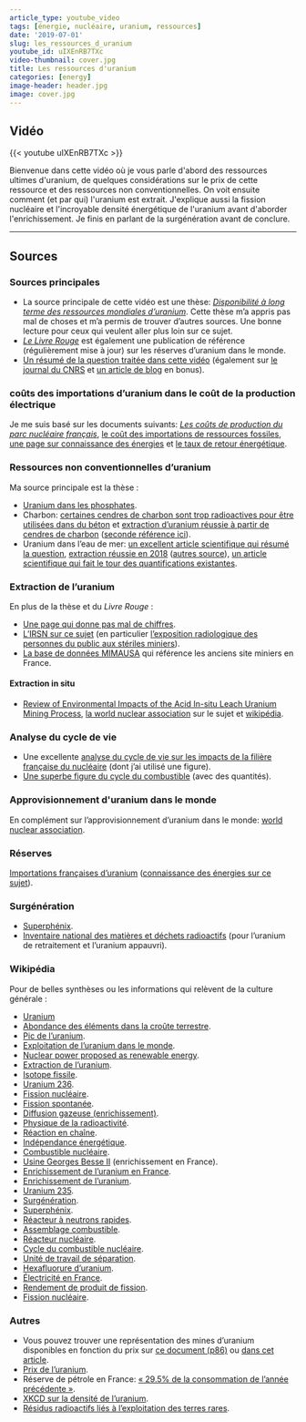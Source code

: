 ```yaml
---
article_type: youtube_video
tags: [énergie, nucléaire, uranium, ressources]
date: '2019-07-01'
slug: les_ressources_d_uranium
youtube_id: uIXEnRB7TXc
video-thumbnail: cover.jpg
title: Les ressources d'uranium
categories: [energy]
image-header: header.jpg
image: cover.jpg
---
```


## Vidéo

{{< youtube uIXEnRB7TXc >}}

Bienvenue dans cette vidéo où je vous parle d'abord des ressources
ultimes d'uranium, de quelques considérations sur le prix de cette
ressource et des ressources non conventionnelles. On voit ensuite comment
(et par qui) l'uranium est extrait. J'explique aussi la fission nucléaire
et l'incroyable densité énergétique de l'uranium avant d'aborder
l'enrichissement. Je finis en parlant de la surgénération avant de
conclure.


<hr>

## Sources 

### Sources principales

- La source principale de cette vidéo est une thèse: _[Disponibilité à long terme des ressources mondiales d’uranium](https://tel.archives-ouvertes.fr/tel-01530739/document)_. Cette thèse m’a appris pas mal de choses et m’a permis de trouver d’autres sources. Une bonne lecture pour ceux qui veulent aller plus loin sur ce sujet.
- _[Le Livre Rouge](https://read.oecd-ilibrary.org/nuclear-energy/uranium-2018_uranium-2018-en#page1)_ est également une publication de référence (régulièrement mise à jour) sur les réserves d’uranium dans le monde.
- [Un résumé de la question traitée dans cette vidéo](http://www.sfen.org/energie-nucleaire/panorama-nucleaire/uranium-monde) (également sur [le journal du CNRS](https://lejournal.cnrs.fr/articles/nucleaire-lepineuse-question-du-combustible) et [un article de blog](https://latomedesavoie.wordpress.com/2019/01/09/luranium-sepuisera-dans-60-ans-vrai-ou-faux/) en bonus).

### coûts des importations d’uranium dans le coût de la production électrique

Je me suis basé sur les documents suivants: _[Les coûts de production du parc nucléaire français](http://www.sfen.org/sites/default/files/public/atoms/files/note_-_les_couts_de_production_du_parc_nucleaire_francais_-_ppe_-_sfen.pdf)_, [le coût des importations de ressources fossiles](https://www.novethic.fr/actualite/energie/energies-fossiles/isr-rse/infographie-en-2016-la-france-n-a-importe-que-32-4-milliards-d-euros-de-petrole-et-de-gaz-144559.html), [une page sur connaissance des énergies](https://www.connaissancedesenergies.org/sites/default/files/pdf-actualites/cout_uranium_naturel.pdf) et [le taux de retour énergétique](https://www.world-nuclear.org/information-library/energy-and-the-environment/energy-return-on-investment.aspx?fbclid=IwAR1Zgml3n2kEEOAh9GeML20PGWB8jaJWASp3MNGpn-4jUMRy5_ZUgX53GqI).

### Ressources non conventionnelles d’uranium

Ma source principale est la thèse :

- [Uranium dans les phosphates](http://www.world-nuclear.org/information-library/nuclear-fuel-cycle/uranium-resources/uranium-from-phosphates.aspx).
- Charbon: [certaines cendres de charbon sont trop radioactives pour être utilisées dans du béton](https://www.sciencedaily.com/releases/2017/11/171109224030.htm) et [extraction d’uranium réussie à partir de cendres de charbon](http://www.world-nuclear-news.org/explorationNuclearFuel/Sparton_produces_first_yellowcake_from_Chinese_coal_ash-161007.shtml) ([seconde référence ici](https://atomicinsights.com/uranium-produced-from-coal-ash/)).
- Uranium dans l’eau de mer: [un excellent article scientifique qui résumé la question](https://www.epj-n.org/articles/epjn/full_html/2016/01/epjn150059/epjn150059.html), [extraction réussie en 2018](https://newatlas.com/nuclear-uranium-seawater-fibers/55033/) ([autres source](https://www.pnnl.gov/news/release.aspx?id=4514)), [un article scientifique qui fait le tour des quantifications existantes](http://sci-hub.tw/https://pubs.acs.org/doi/pdf/10.1021/acs.chemrev.7b00355).

### Extraction de l’uranium 

En plus de la thèse et du _Livre Rouge_ :

- [Une page qui donne pas mal de chiffres](http://www.world-nuclear.org/information-library/nuclear-fuel-cycle/mining-of-uranium/world-uranium-mining-production.aspx).
- [L’IRSN sur ce sujet](https://www.irsn.fr/FR/connaissances/Environnement/expertises-locales/sites-miniers-uranium/Pages/sommaire.aspx#.XRCYwegzZPZ) (en particulier [l’exposition radiologique des personnes du public aux stériles miniers](https://www.irsn.fr/FR/connaissances/Environnement/expertises-locales/sites-miniers-uranium/Documents/irsn_mines-uranium_exposition-steriles-miniers.pdf)).
- [La base de données MIMAUSA](https://www.irsn.fr/FR/connaissances/Environnement/expertises-locales/sites-miniers-uranium/Pages/2-Le_programme_MIMAUSA.aspx#.XPyz2Ygzbcs) qui référence les anciens site miniers en France.

#### Extraction in situ

- [Review of Environmental Impacts of the Acid In-situ Leach Uranium Mining Process](http://citeseerx.ist.psu.edu/viewdoc/download?doi=10.1.1.120.8599&rep=rep1&type=pdf), [la world nuclear association](http://www.world-nuclear.org/information-library/nuclear-fuel-cycle/mining-of-uranium/in-situ-leach-mining-of-uranium.aspx) sur le sujet et [wikipédia](https://en.wikipedia.org/wiki/In_situ_leach).

### Analyse du cycle de vie

- Une excellente [analyse du cycle de vie sur les impacts de la filière française du nucléaire](https://www.sciencedirect.com/science/article/pii/S0360544214002035) (dont j’ai utilisé une figure).
- [Une superbe figure du cycle du combustible](http://www.ensreg.eu/sites/default/files/ENSREG%20Fuel%20Cycle.pdf) (avec des quantités).

### Approvisionnement d'uranium dans le monde

En complément sur l’approvisionnement d’uranium dans le monde: [world nuclear association](http://world-nuclear.org/information-library/nuclear-fuel-cycle/uranium-resources/supply-of-uranium.aspx).

### Réserves

[Importations françaises d’uranium](https://twitter.com/DeLaval53/status/1108813905965518849) ([connaissance des énergies sur ce sujet](https://www.connaissancedesenergies.org/d-ou-vient-l-uranium-naturel-importe-en-france-140512)).

### Surgénération

- [Superphénix](https://www.connaissancedesenergies.org/fiche-pedagogique/superphenix).
- [Inventaire national des matières et déchets radioactifs](https://www.andra.fr/sites/default/files/2019-03/Andra-Essentiels%202019.pdf) (pour l’uranium de retraitement et l’uranium appauvri).

### Wikipédia

Pour de belles synthèses ou les informations qui relèvent de la culture générale :

- [Uranium](https://fr.wikipedia.org/wiki/Uranium)  
- [Abondance des éléments dans la croûte terrestre](https://fr.wikipedia.org/wiki/Abondance_des_%C3%A9l%C3%A9ments_dans_la_cro%C3%BBte_terrestre).
- [Pic de l’uranium](https://en.wikipedia.org/wiki/Peak_uranium#cite_note-92).  
- [Exploitation de l’uranium dans le monde](https://fr.wikipedia.org/wiki/Exploitation_de_l%27uranium_en_France).
- [Nuclear power proposed as renewable energy](https://en.wikipedia.org/wiki/Nuclear_power_proposed_as_renewable_energy).
- [Extraction de l’uranium](https://en.wikipedia.org/wiki/Uranium_mining).
- [Isotope fissile](https://fr.wikipedia.org/wiki/Isotope_fissile).
- [Uranium 236](https://en.wikipedia.org/wiki/Uranium-236).
- [Fission nucléaire](https://fr.wikipedia.org/wiki/Fission_nucl%C3%A9aire).
- [Fission spontanée](https://fr.wikipedia.org/wiki/Fission_spontan%C3%A9e).
- [Diffusion gazeuse (enrichissement)](https://en.wikipedia.org/wiki/Gaseous_diffusion).
- [Physique de la radioactivité](https://fr.wikipedia.org/wiki/Physique_de_la_radioactivit%C3%A9).
- [Réaction en chaîne](https://fr.wikipedia.org/wiki/R%C3%A9action_en_cha%C3%AEne_(nucl%C3%A9aire)).
- [Indépendance énergétique](https://fr.wikipedia.org/wiki/Ind%C3%A9pendance_%C3%A9nerg%C3%A9tique).
- [Combustible nucléaire](https://fr.wikipedia.org/wiki/Combustible_nucl%C3%A9aire).
- [Usine Georges Besse II](https://fr.wikipedia.org/wiki/Usine_Georges-Besse_II) (enrichissement en France).
- [Enrichissement de l’uranium en France](https://fr.wikipedia.org/wiki/Enrichissement_de_l%27uranium_en_France).
- [Enrichissement de l’uranium](https://fr.wikipedia.org/wiki/Enrichissement_de_l%27uranium).
- [Uranium 235](https://en.wikipedia.org/wiki/Uranium-235).
- [Surgénération](https://fr.wikipedia.org/wiki/Surg%C3%A9n%C3%A9ration).
- [Superphénix](https://fr.wikipedia.org/wiki/Superph%C3%A9nix).
- [Réacteur à neutrons rapides](https://fr.wikipedia.org/wiki/R%C3%A9acteur_%C3%A0_neutrons_rapides).
- [Assemblage combustible](https://fr.wikipedia.org/wiki/Assemblage_combustible).
- [Réacteur nucléaire](https://fr.wikipedia.org/wiki/R%C3%A9acteur_nucl%C3%A9aire).
- [Cycle du combustible nucléaire](https://fr.wikipedia.org/wiki/Cycle_du_combustible_nucl%C3%A9aire).
- [Unité de travail de séparation](https://fr.wikipedia.org/wiki/Unit%C3%A9_de_travail_de_s%C3%A9paration).
- [Hexafluorure d’uranium](https://fr.wikipedia.org/wiki/Hexafluorure_d%27uranium).
- [Électricité en France](https://fr.wikipedia.org/wiki/%C3%89lectricit%C3%A9_en_France).
- [Rendement de produit de fission](https://fr.wikipedia.org/wiki/Rendement_de_produit_de_fission).
- [Fission nucléaire](https://en.wikipedia.org/wiki/Nuclear_fission).

### Autres

- Vous pouvez trouver une représentation des mines d’uranium disponibles en fonction du prix sur [ce document (p86)](http://www.hctisn.fr/IMG/pdf/HCTISN_rapport_cycle_2018_cle0af1f2.pdf) ou [dans cet article](https://seekingalpha.com/article/4225395-dampened-expectations-uranium).
- [Prix de l’uranium](https://www.eia.gov/todayinenergy/detail.php?id=31772).  
- Réserve de pétrole en France: [« 29.5% de la consommation de l’année précédente »](http://www.lefigaro.fr/economie/le-scan-eco/dessous-chiffres/2016/05/27/29006-20160527ARTFIG00011-o-se-trouvent-les-reserves-strategiques-de-petrole.php).  
- [XKCD sur la densité de l’uranium](https://xkcd.com/1162/).  
- [Résidus radioactifs liés à l’exploitation des terres rares](https://www-pub.iaea.org/MTCD/Publications/PDF/Pub1512_web.pdf).
